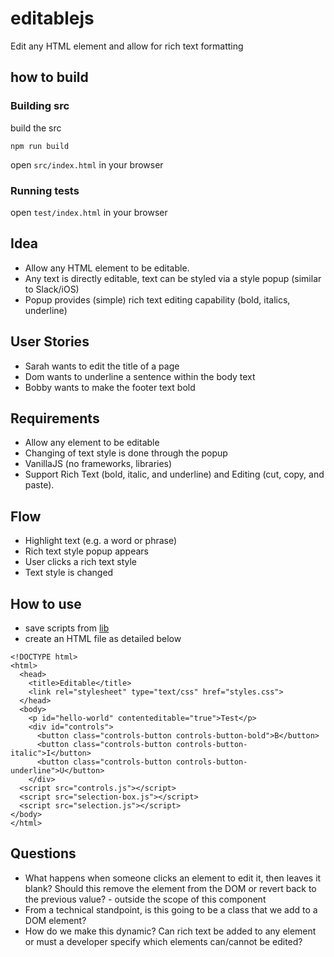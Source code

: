# editablejs
Edit any HTML element and allow for rich text formatting

## how to build
### Building src
build the src
```
npm run build
```
open ```src/index.html``` in your browser
### Running tests
open ```test/index.html``` in your browser

## Idea
- Allow any HTML element to be editable.  
- Any text is directly editable, text can be styled via a style popup (similar to Slack/iOS)
- Popup provides (simple) rich text editing capability (bold, italics, underline)

## User Stories
- Sarah wants to edit the title of a page
- Dom wants to underline a sentence within the body text
- Bobby wants to make the footer text bold

## Requirements
- Allow any element to be editable
- Changing of text style is done through the popup
- VanillaJS (no frameworks, libraries)
- Support Rich Text (bold, italic, and underline) and Editing (cut, copy, and paste).

## Flow
- Highlight text (e.g. a word or phrase)
- Rich text style popup appears
- User clicks a rich text style
- Text style is changed

## How to use
- save scripts from [lib](https://github.com/ajahne/editablejs/tree/master/lib)
- create an HTML file as detailed below
```
<!DOCTYPE html>
<html>
  <head>
    <title>Editable</title>
    <link rel="stylesheet" type="text/css" href="styles.css">
  </head>
  <body>
    <p id="hello-world" contenteditable="true">Test</p>
    <div id="controls">
      <button class="controls-button controls-button-bold">B</button>
      <button class="controls-button controls-button-italic">I</button>
      <button class="controls-button controls-button-underline">U</button>
    </div>
  <script src="controls.js"></script>
  <script src="selection-box.js"></script>
  <script src="selection.js"></script>
</body>
</html>
```

## Questions
- What happens when someone clicks an element to edit it, then leaves it blank?  Should this remove the element from the DOM or revert back to the previous value? - outside the scope of this component
- From a technical standpoint, is this going to be a class that we add to a DOM element?
- How do we make this dynamic? Can rich text be added to any element or must a developer specify which elements can/cannot be edited?
